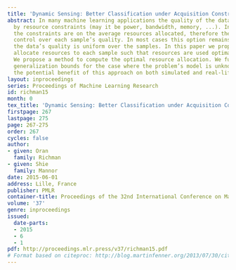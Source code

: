 ```yaml
---
title: 'Dynamic Sensing: Better Classification under Acquisition Constraints'
abstract: In many machine learning applications the quality of the data is limited
  by resource constraints (may it be power, bandwidth, memory, ...). In such cases,
  the constraints are on the average resources allocated, therefore there is some
  control over each sample’s quality. In most cases this option remains unused and
  the data’s quality is uniform over the samples. In this paper we propose to actively
  allocate resources to each sample such that resources are used optimally overall.
  We propose a method to compute the optimal resource allocation. We further derive
  generalization bounds for the case where the problem’s model is unknown. We demonstrate
  the potential benefit of this approach on both simulated and real-life problems.
layout: inproceedings
series: Proceedings of Machine Learning Research
id: richman15
month: 0
tex_title: 'Dynamic Sensing: Better Classification under Acquisition Constraints'
firstpage: 267
lastpage: 275
page: 267-275
order: 267
cycles: false
author:
- given: Oran
  family: Richman
- given: Shie
  family: Mannor
date: 2015-06-01
address: Lille, France
publisher: PMLR
container-title: Proceedings of the 32nd International Conference on Machine Learning
volume: '37'
genre: inproceedings
issued:
  date-parts:
  - 2015
  - 6
  - 1
pdf: http://proceedings.mlr.press/v37/richman15.pdf
# Format based on citeproc: http://blog.martinfenner.org/2013/07/30/citeproc-yaml-for-bibliographies/
---
```

